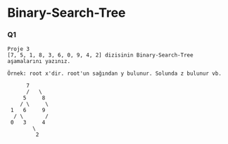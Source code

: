 # Binary-Search-Tree

### Q1

```
Proje 3
[7, 5, 1, 8, 3, 6, 0, 9, 4, 2] dizisinin Binary-Search-Tree aşamalarını yazınız.

Örnek: root x'dir. root'un sağından y bulunur. Solunda z bulunur vb.
```



      	  7
    	  /   \
    	 5     8
    	/ \     \
     1   6     9
      / \       /
     0   3     4
            \
             2

